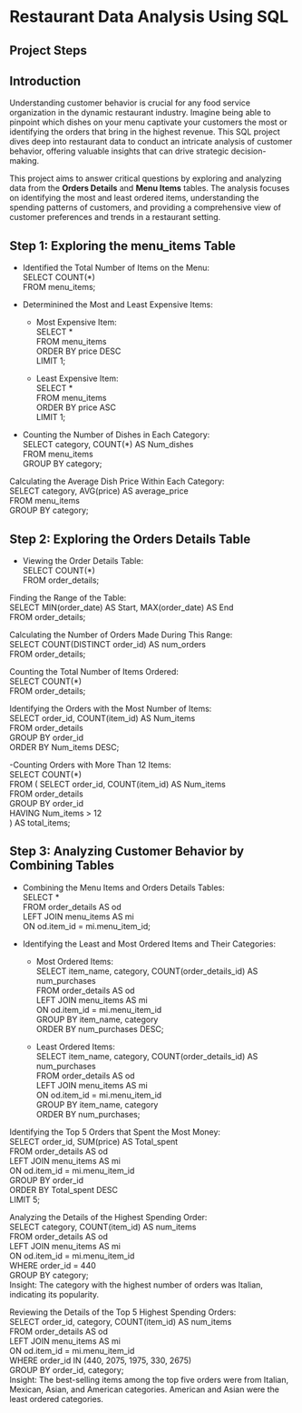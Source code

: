 # Restaurant Data Analysis Using SQL

## Project Steps
 
## Introduction
Understanding customer behavior is crucial for any food service organization in the dynamic restaurant industry. Imagine being able to pinpoint which dishes on your menu captivate your customers the most or identifying the orders that bring in the highest revenue. This SQL project dives deep into restaurant data to conduct an intricate analysis of customer behavior, offering valuable insights that can drive strategic decision-making.

This project aims to answer critical questions by exploring and analyzing data from the **Orders Details** and **Menu Items** tables. The analysis focuses on identifying the most and least ordered items, understanding the spending patterns of customers, and providing a comprehensive view of customer preferences and trends in a restaurant setting.

##  Step 1: Exploring the menu_items Table

- Identified the Total Number of Items on the Menu:<br/>
  SELECT COUNT(*)<br/>
  FROM menu_items;<br/>
  
- Determinined  the Most and Least Expensive Items:<br/>
  - Most Expensive Item:<br/>
    SELECT * <br/>
    FROM menu_items<br/>
    ORDER BY price DESC<br/>
    LIMIT 1;<br/>
  
  - Least Expensive Item:<br/>
    SELECT *<br/> 
    FROM menu_items<br/>
    ORDER BY price ASC<br/>
    LIMIT 1;<br/>
    
- Counting the Number of Dishes in Each Category:<br/>
  SELECT category, COUNT(*) AS Num_dishes<br/>
  FROM menu_items<br/>
  GROUP BY category;<br/>
  
Calculating the Average Dish Price Within Each Category:<br/>
  SELECT category, AVG(price) AS average_price<br/>
  FROM menu_items<br/>
  GROUP BY category;<br/>

 ## Step 2: Exploring the Orders Details Table<br/>

- Viewing the Order Details Table:<br/>
  SELECT COUNT(*)<br/>
  FROM order_details;<br/>
  
Finding the Range of the Table:<br/>
  SELECT MIN(order_date) AS Start, MAX(order_date) AS End<br/>
  FROM order_details;<br/>
  
Calculating the Number of Orders Made During This Range:<br/>
  SELECT COUNT(DISTINCT order_id) AS num_orders<br/>
  FROM order_details;<br/>
  
Counting the Total Number of Items Ordered:<br/>
  SELECT COUNT(*)<br/>
  FROM order_details;<br/>
  
Identifying the Orders with the Most Number of Items:<br/>
  SELECT order_id, COUNT(item_id) AS Num_items<br/>
  FROM order_details<br/>
  GROUP BY order_id<br/>
  ORDER BY Num_items DESC;<br/>
  
-Counting Orders with More Than 12 Items:<br/>
  SELECT COUNT(*)<br/>
  FROM (
    SELECT order_id, COUNT(item_id) AS Num_items<br/>
    FROM order_details<br/>
    GROUP BY order_id<br/>
    HAVING Num_items > 12<br/>
  ) AS total_items;<br/>

## Step 3: Analyzing Customer Behavior by Combining Tables<br/>

- Combining the Menu Items and Orders Details Tables:<br/>
  SELECT *<br/>
  FROM order_details AS od<br/>
  LEFT JOIN menu_items AS mi <br/>
  ON od.item_id = mi.menu_item_id;<br/>
  
- Identifying the Least and Most Ordered Items and Their Categories:<br/>
  - Most Ordered Items:<br/>
    SELECT item_name, category, COUNT(order_details_id) AS num_purchases<br/>
    FROM order_details AS od <br/>
    LEFT JOIN menu_items AS mi <br/>
    ON od.item_id = mi.menu_item_id<br/>
    GROUP BY item_name, category<br/>
    ORDER BY num_purchases DESC;<br/>
    
  - Least Ordered Items:<br/>
    SELECT item_name, category, COUNT(order_details_id) AS num_purchases<br/>
    FROM order_details AS od <br/>
    LEFT JOIN menu_items AS mi <br/>
    ON od.item_id = mi.menu_item_id <br/>
    GROUP BY item_name, category <br/>
    ORDER BY num_purchases; <br/>
    
Identifying the Top 5 Orders that Spent the Most Money:<br/>
  SELECT order_id, SUM(price) AS Total_spent<br/>
  FROM order_details AS od <br/>
  LEFT JOIN menu_items AS mi <br/>
  ON od.item_id = mi.menu_item_id <br/>
  GROUP BY order_id<br/>
  ORDER BY Total_spent DESC<br/>
  LIMIT 5;<br/>
  
Analyzing the Details of the Highest Spending Order:<br/>
  SELECT category, COUNT(item_id) AS num_items<br/>
  FROM order_details AS od<br/>
  LEFT JOIN menu_items AS mi<br/>
  ON od.item_id = mi.menu_item_id<br/>
  WHERE order_id = 440<br/>
  GROUP BY category;<br/>
  Insight: The category with the highest number of orders was Italian, indicating its popularity.<br/>

Reviewing the Details of the Top 5 Highest Spending Orders:<br/>
  SELECT order_id, category, COUNT(item_id) AS num_items<br/>
  FROM order_details AS od<br/>
  LEFT JOIN menu_items AS mi<br/>
  ON od.item_id = mi.menu_item_id<br/>
  WHERE order_id IN (440, 2075, 1975, 330, 2675)<br/>
  GROUP BY order_id, category;<br/>
  Insight: The best-selling items among the top five orders were from Italian, Mexican, Asian, and American categories. American and Asian were the least ordered categories.<br/>
